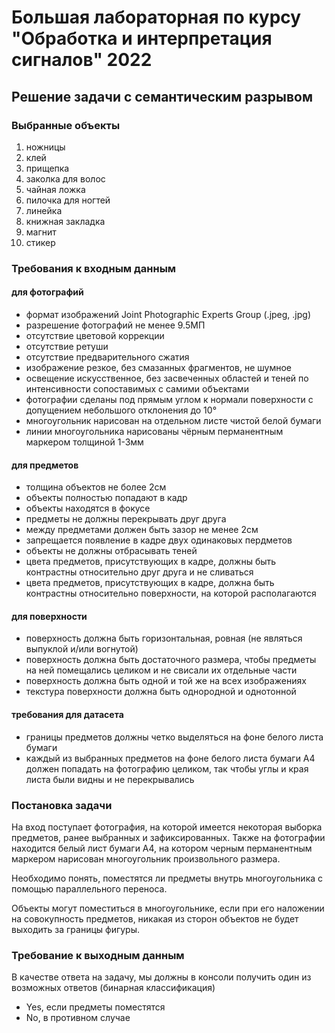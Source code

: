 # Большая лабораторная по курсу "Обработка и интерпретация сигналов" 2022
## Решение задачи с семантическим разрывом

### Выбранные объекты
1. ножницы
2. клей
3. прищепка
4. заколка для волос
5. чайная ложка
6. пилочка для ногтей
7. линейка
8. книжная закладка
9. магнит
10. стикер

### Требования к входным данным
#### для фотографий
- формат изображений Joint Photographic Experts Group (.jpeg, .jpg)
- разрешение фотографий не менее 9.5МП
- отсутствие цветовой коррекции
- отсутствие ретуши
- отсутствие предварительного сжатия
- изображение резкое, без смазанных фрагментов, не шумное
- освещение искусственное, без засвеченных областей и теней по интенсивности сопоставимых с самими объектами
- фотографии сделаны под прямым углом к нормали поверхности с допущением небольшого отклонения до 10°
- многоугольник нарисован на отдельном листе чистой белой бумаги
- линии многоугольника нарисованы чёрным перманентным маркером толщиной 1-3мм

#### для предметов
- толщина объектов не более 2см
- объекты полностью попадают в кадр
- объекты находятся в фокусе
- предметы не должны перекрывать друг друга
- между предметами должен быть зазор не менее 2см
- запрещается появление в кадре двух одинаковых пердметов
- объекты не должны отбрасывать теней
- цвета предметов, присутствующих в кадре, должны быть контрастны относительно друг друга и не сливаться
- цвета предметов, присутствующих в кадре, должна быть контрастны относительно поверхности, на которой располагаются

#### для поверхности
- поверхность должна быть горизонтальная, ровная (не являться выпуклой и/или вогнутой)
- поверхность должна быть достаточного размера, чтобы предметы на ней помещались целиком и не свисали их отдельные части
- поверхность должна быть одной и той же на всех изображениях
- текстура поверхности должна быть однородной и однотонной

#### требования для датасета
- границы предметов должны четко выделяться на фоне белого листа бумаги
- каждый из выбранных предметов на фоне белого листа бумаги А4 должен попадать на фотографию целиком, так чтобы углы и края листа были видны и не перекрывались

### Постановка задачи
На вход поступает фотография, на которой имеется некоторая выборка предметов, ранее выбранных и зафиксированных. Также на фотографии находится белый лист бумаги А4, на котором черным перманентным маркером нарисован многоугольник произвольного размера. 

Необходимо понять, поместятся ли предметы внутрь многоугольника с помощью параллельного переноса.

Объекты могут поместиться в многоугольнике, если при его наложении на совокупность предметов, никакая из сторон объектов не будет выходить за границы фигуры.

### Требование к выходным данным
В качестве ответа на задачу, мы должны в консоли получить один из возможных ответов (бинарная классификация)
- Yes, если предметы поместятся
- No, в противном случае

